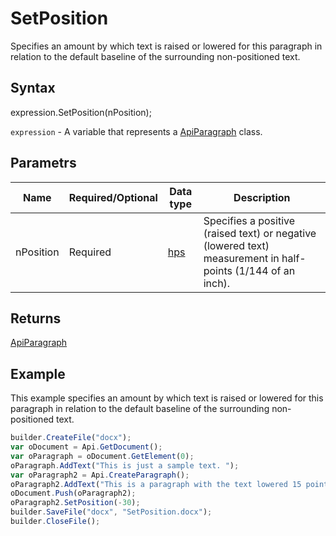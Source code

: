 # SetPosition

Specifies an amount by which text is raised or lowered for this paragraph in relation to the default baseline of the surrounding non-positioned text.

## Syntax

expression.SetPosition(nPosition);

`expression` - A variable that represents a [ApiParagraph](../ApiParagraph.md) class.

## Parametrs

| **Name** | **Required/Optional** | **Data type** | **Description** |
| ------------- | ------------- | ------------- | ------------- |
| nPosition | Required | [hps](../../../Enumerations/hps.md) | Specifies a positive (raised text) or negative (lowered text) measurement in half-points (1/144 of an inch). |

## Returns

[ApiParagraph](../ApiParagraph.md)

## Example

This example specifies an amount by which text is raised or lowered for this paragraph in relation to the default baseline of the surrounding non-positioned text.

```javascript
builder.CreateFile("docx");
var oDocument = Api.GetDocument();
var oParagraph = oDocument.GetElement(0);
oParagraph.AddText("This is just a sample text. ");
var oParagraph2 = Api.CreateParagraph();
oParagraph2.AddText("This is a paragraph with the text lowered 15 points (30 half-points).");
oDocument.Push(oParagraph2);
oParagraph2.SetPosition(-30);
builder.SaveFile("docx", "SetPosition.docx");
builder.CloseFile();
```